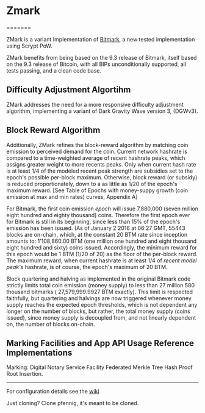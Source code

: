 # Zmark
=======


ZMark is a variant Implementation of [Bitmark](https://github.com/project-zmark/zmark/),
 a new tested implementation using Scrypt PoW.

ZMark benefits from being based on the 9.3 release of Bitmark, itself based on the  9.3 release of Bitcoin, with all BIPs unconditionally supported, all tests passing, and a clean code base.

Difficulty Adjustment Algortihm
--------------------------------
ZMark addresses the need for a more responsive difficulty adjustment algorithm,
implementing a variant of Dark Gravity Wave version 3, (DGWv3).


Block Reward Algorithm
--------------------------------

Additionally, ZMark refines the block-reward algorithm by matching coin emission to perceived demand for the coin. Current network hashrate is compared to a time-weighted average of recent hashrate peaks, which assigns greater weight to more recents peaks. Only when current hash rate is at least 1/4 of the modeled recent peak strength are subsidies set to the epoch's possible per-block maximum. Otherwise, block reward (or subsidy) is reduced proportionately, down to a as little as 1/20 of the epoch's maximum reward. 
 [See Table of Epochs with money-suppy growth (coin emission at max and min rates) curves, Appendix A]

For Bitmark, the first coin emission _epoch_ will issue 7,880,000 (seven million eight hundred and eighty thousand) coins. Therefore the first epoch ever for Bitmark is still in its beginning, since less than 15% of the epoch's emission has been issued.
(As of January 2 2016 at 06:27 GMT, 55443 blocks are on-chain, which, at the constant 20 BTM rate since inception amounts to: 1'108,860.00 BTM (one million one hundred and eight thousand eight hundred and sixty) coins issued.
Accordingly, the minimum reward for this epoch would be 1 BTM (1/20 of 20) as the floor of the per-block reward. The maximum reward, when current hashrate is at least 1/4 of _recent model peak's_ hashrate, is of course, the epoch's maximum of 20 BTM.

Block quartering and halving as implemented in the original Bitmark code strictly limits total coin emission (money supply) to less than 27 million 580 thousand bitmarks ( 27,579,999.9927 BTM exactly). This limit is respected faithfully, but quartering and halvings are now triggered whenever money supply reaches the expected epoch thresholds, which is not dependent any longer on the number of blocks, but rather, the total money supply (coins issued), since money supply is decoupled from, and not linearly dependent on, the number of blocks on-chain.

Marking Facilities and App API Usage Reference Implementations
----------------------------------------------------------------

Marking: Digital Notary Service Facility 
Federated Merkle Tree Hash Proof Root Insertion.



---------------------------------
For configuration details see the [wiki](https://github.com/zmark-project/zmark/wiki)

Just cloning? Clone pfennig, it's meant to be cloned.
